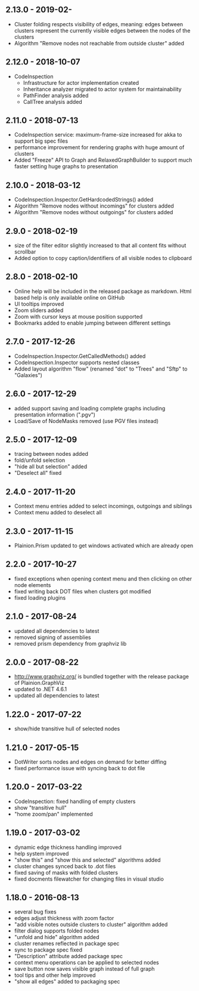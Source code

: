 ## 2.13.0 - 2019-02-

- Cluster folding respects visibility of edges, meaning: edges between clusters represent
  the currently visible edges between the nodes of the clusters
- Algorithm "Remove nodes not reachable from outside cluster" added

## 2.12.0 - 2018-10-07

- CodeInspection
  - Infrastructure for actor implementation created
  - Inheritance analyzer migrated to actor system for maintainability 
  - PathFinder analysis added
  - CallTree analysis added

## 2.11.0 - 2018-07-13

- CodeInspection service: maximum-frame-size increased for akka to support big spec files
- performance improvement for rendering graphs with huge amount of clusters
- Added "Freeze" API to Graph and RelaxedGraphBuilder to support much faster setting huge graphs to presentation

## 2.10.0 - 2018-03-12

- CodeInspection.Inspector.GetHardcodedStrings() added
- Algorithm "Remove nodes without incomings" for clusters added
- Algorithm "Remove nodes without outgoings" for clusters added

## 2.9.0 - 2018-02-19

- size of the filter editor slightly increased to that all content fits without scrollbar
- Added option to copy caption/identifiers of all visible nodes to clipboard

## 2.8.0 - 2018-02-10

- Online help will be included in the released package as markdown. 
  Html based help is only available online on GitHub
- UI tooltips improved
- Zoom sliders added
- Zoom with cursor keys at mouse position supported
- Bookmarks added to enable jumping between different settings

## 2.7.0 - 2017-12-26

- CodeInspection.Inspector.GetCalledMethods() added
- CodeInspection.Inspector supports nested classes
- Added layout algorithm "flow" (renamed "dot" to "Trees" and "Sftp" to "Galaxies")

## 2.6.0 - 2017-12-29

- added support saving and loading complete graphs including presentation information (".pgv")
- Load/Save of NodeMasks removed (use PGV files instead)

## 2.5.0 - 2017-12-09

- tracing between nodes added
- fold/unfold selection
- "hide all but selection" added
- "Deselect all" fixed

## 2.4.0 - 2017-11-20

- Context menu entries added to select incomings, outgoings and siblings
- Context menu added to deselect all

## 2.3.0 - 2017-11-15

- Plainion.Prism updated to get windows activated which are already open

## 2.2.0 - 2017-10-27

- fixed exceptions when opening context menu and then clicking on other node elements
- fixed writing back DOT files when clusters got modified
- fixed loading plugins

## 2.1.0 - 2017-08-24

- updated all dependencies to latest
- removed signing of assemblies
- removed prism dependency from graphviz lib

## 2.0.0 - 2017-08-22

- http://www.graphviz.org/ is bundled together with the release package of Plainion.GraphViz
- updated to .NET 4.6.1
- updated all dependencies to latest

## 1.22.0 - 2017-07-22

- show/hide transitive hull of selected nodes

## 1.21.0 - 2017-05-15

- DotWriter sorts nodes and edges on demand for better diffing
- fixed performance issue with syncing back to dot file

## 1.20.0 - 2017-03-22

- CodeInspection: fixed handling of empty clusters
- show "transitive hull"
- "home zoom/pan" implemented

## 1.19.0 - 2017-03-02

- dynamic edge thickness handling improved
- help system improved
- "show this" and "show this and selected" algorithms added
- cluster changes synced back to .dot files
- fixed saving of masks with folded clusters
- fixed docments filewatcher for changing files in visual studio

## 1.18.0 - 2016-08-13

- several bug fixes
- edges adjust thickness with zoom factor
- "add visible notes outside clusters to cluster" algorithm added
- filter dialog supports folded nodes
- "unfold and hide" algorithm added
- cluster renames reflected in package spec
- sync to package spec fixed
- "Description" attribute added package spec
- context menu operations can be applied to selected nodes
- save button now saves visible graph instead of full graph
- tool tips and other help improved
- "show all edges" added to packaging spec
